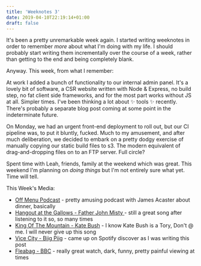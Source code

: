 ```yaml
---
title: 'Weeknotes 3'
date: 2019-04-10T22:19:14+01:00
draft: false
---
```


It's been a pretty unremarkable week again. I started writing weeknotes in order to remember _more_ about what I'm doing with my life. I should probably start writing them incrementally over the course of a week, rather than getting to the end and being completely blank.

Anyway. This week, from what I remember:

At work I added a bunch of functionality to our internal admin panel. It's a lovely bit of software, a CSR website written with Node & Express, no build step, no fat client side frameworks, and for the most part works without JS at all. Simpler times. I've been thinking a lot about ✨ tools ✨ recently. There's probably a separate blog post coming at some point in the indeterminate future.

On Monday, we had an urgent front-end deployment to roll out, but our CI pipeline was, to put it bluntly, fucked. Much to my amusement, and after much deliberation, we decided to embark on a pretty dodgy exercise of manually copying our static build files to s3. The modern equivalent of drag-and-dropping files on to an FTP server. Full circle?

Spent time with Leah, friends, family at the weekend which was great. This weekend I'm planning on _doing things_ but I'm not entirely sure what yet. Time will tell.

This Week's Media:

- [Off Menu Podcast](https://www.offmenupodcast.co.uk/) - pretty amusing podcast with James Acaster about dinner, basically
- [Hangout at the Gallows - Father John Misty ](https://open.spotify.com/track/2TUiggWlhYI6tX0hVtpZ5f?si=DBb5fXutTHy9o60qpqpcZw) - still a great song after listening to it so, so many times
- [King Of The Mountain - Kate Bush](https://open.spotify.com/track/7u62wiKKB55AAbHjJa5RPV?si=BV677UiQSGCl2blom2ApEA) - I know Kate Bush is a Tory, Don't @ me. I will never give up this song
- [Vice City - Biig Piig](https://open.spotify.com/track/1DyyDFisIACR8BoW4JKWJX?si=P8w8hmtcRAuwzeWpHWadvA) - came up on Spotify discover as I was writing this post
- [Fleabag - BBC](https://www.bbc.co.uk/iplayer/episodes/p070npjv/fleabag) - really great watch, dark, funny, pretty painful viewing at times
